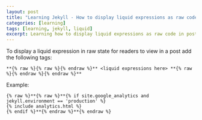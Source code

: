 ```yaml
---
layout: post
title: "Learning Jekyll - How to display liquid expressions as raw code in posts"
categories: [learning]
tags: [learning, jekyll, liquid]
excerpt: Learning how to display liquid expressions as raw code in posts
---
```


To display a liquid expression in raw state for readers to view in a post add the following tags:

```
**{% raw %}{% raw %}{% endraw %}** <liquid expressions here> **{% raw %}{% endraw %}{% endraw %}**
```

Example:

```
{% raw %}**{% raw %}**{% if site.google_analytics and jekyll.environment == 'production' %}
{% include analytics.html %}
{% endif %}**{% endraw %}**{% endraw %}
```
